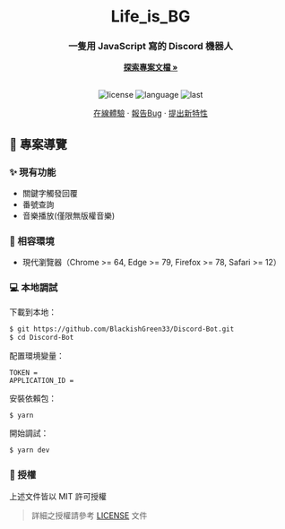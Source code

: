 <h1 align="center">Life_is_BG</h1>
<div align="center">
  <h3>一隻用 JavaScript 寫的 Discord 機器人</h3>
  <a href="https://github.com/BlackishGreen33/Discord-Bot"><strong>探索專案文檔 »</strong></a>
  <br />
  <br />
  
  ![license](https://img.shields.io/github/license/BlackishGreen33/Discord-Bot)
  ![language](https://img.shields.io/github/languages/top/BlackishGreen33/Discord-Bot)
  ![last](https://img.shields.io/github/last-commit/BlackishGreen33/Discord-Bot)
  
  <a href="https://discord.com/api/oauth2/authorize?client_id=1114410481214566420&permissions=0&scope=bot" target="_blank">在線體驗</a>
  ·
  <a href="https://github.com/BlackishGreen33/Discord-Bot/issues">報告Bug</a>
  ·
  <a href="https://github.com/BlackishGreen33/Discord-Bot/issues">提出新特性</a>
</div>

## 🔖 專案導覽

### ✨ 現有功能

- 關鍵字觸發回覆
- 番號查詢
- 音樂播放(僅限無版權音樂)

### 🎯 相容環境

- 現代瀏覽器（Chrome >= 64, Edge >= 79, Firefox >= 78, Safari >= 12）

### 💻 本地調試

下載到本地：
```bash
$ git https://github.com/BlackishGreen33/Discord-Bot.git
$ cd Discord-Bot
```

配置環境變量：
```env
TOKEN =
APPLICATION_ID =
```

安裝依賴包：
```bash
$ yarn
```

開始調試：
```bash
$ yarn dev
```

### 📝 授權

上述文件皆以 MIT 許可授權

> 詳細之授權請參考 [LICENSE](LICENSE) 文件
